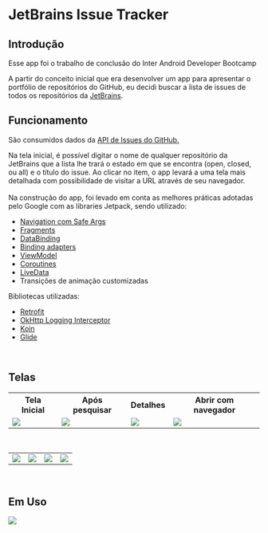# JetBrains Issue Tracker

## Introdução
Esse app foi o trabalho de conclusão do Inter Android Developer Bootcamp

A partir do conceito inicial que era desenvolver um app para apresentar o portfólio de repositórios do GitHub, eu decidi buscar a lista de issues de todos os repositórios da <a href="https://github.com/JetBrains">JetBrains</a>.

## Funcionamento
São consumidos dados da <a href="https://docs.github.com/en/rest/reference/issues">API de Issues do GitHub.</a>

Na tela inicial, é possível digitar o nome de qualquer repositório da JetBrains que a lista lhe trará o estado em que se encontra (open, closed, ou all) e o título do issue.
Ao clicar no item, o app levará a uma tela mais detalhada com possibilidade de visitar a URL através de seu navegador.
<br />
<br />
Na construção do app, foi levado em conta as melhores práticas adotadas pelo Google com as libraries Jetpack, sendo utilizado:
- <a href="https://developer.android.com/guide/navigation">Navigation com Safe Args</a>
- <a href="https://developer.android.com/guide/fragments">Fragments</a>
- <a href="https://developer.android.com/topic/libraries/data-binding/">DataBinding</a>
- <a href="https://developer.android.com/topic/libraries/data-binding/binding-adapters">Binding adapters</a>
- <a href="https://developer.android.com/topic/libraries/architecture/viewmodel">ViewModel</a>
- <a href="https://developer.android.com/kotlin/coroutines">Coroutines</a>
- <a href="https://developer.android.com/topic/libraries/architecture/livedata">LiveData</a>
- Transições de animação customizadas

Bibliotecas utilizadas:
- <a href="https://square.github.io/retrofit/">Retrofit</a>
- <a href="https://square.github.io/okhttp/4.x/okhttp-logging-interceptor/okhttp3.logging/">OkHttp Logging Interceptor</a>
- <a href="https://insert-koin.io/docs/quickstart/kotlin/">Koin</a>
- <a href="https://bumptech.github.io/glide/">Glide</a>
<br />

## Telas
 <table style="width:100%">
  <tr>
    <th>Tela Inicial</th>
    <th>Após pesquisar</th>
    <th>Detalhes</th>
    <th>Abrir com navegador</th>
  </tr>
  <tr>
    <td><img src="https://user-images.githubusercontent.com/15269393/127259493-c46e91a6-88c8-4fe0-9f61-8c9d80a92159.jpg"></td>
    <td><img src="https://user-images.githubusercontent.com/15269393/127259504-e4b0a945-c2f1-4d80-a9bb-cc6340dfdb1a.jpg"></td>
    <td><img src="https://user-images.githubusercontent.com/15269393/127259500-6b94663d-9f0b-4b85-ae58-c9d581ffc87c.jpg"></td>
    <td><img src="https://user-images.githubusercontent.com/15269393/127259503-8d1da78c-c2f0-4a72-851c-0f5f15d0092b.jpg"></td>
  </tr>
 </table>
 <br />
 
 <table style="width:100%">
  <tr>
    <td><img src="https://user-images.githubusercontent.com/15269393/127259860-ffdb7b27-2931-4664-a66a-c5d80069c2ba.jpg"></td>
    <td><img src="https://user-images.githubusercontent.com/15269393/127259854-30529112-5e8d-4eb1-8648-af161d9e25bd.jpg"></td>
    <td><img src="https://user-images.githubusercontent.com/15269393/127259861-66fde132-0855-4782-8e8e-32e83d4a95eb.jpg"></td>
    <td><img src="https://user-images.githubusercontent.com/15269393/127259862-0fe2264c-7290-432f-a875-e0f7c9750e11.jpg"></td>
  </tr>
 </table>
 <br />
 
 ## Em Uso
<img src="https://user-images.githubusercontent.com/15269393/127260788-5299dc8b-d6a2-4913-b8f4-0b22f5c865ae.gif">
